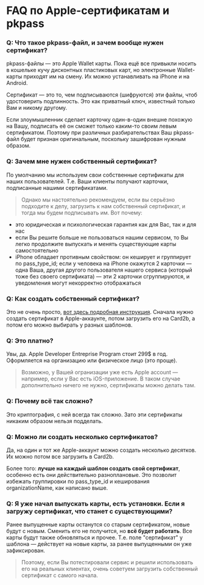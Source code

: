# FAQ по Apple-сертификатам и pkpass


### Q: Что такое pkpass-файл, и зачем вообще нужен сертификат?

pkpass-файлы — это Apple Wallet карты. 
Пока ещё все привыкли носить в кошельке кучу дисконтных пластиковых карт, но электронные Wallet-карты приходят им на смену.
Их можно устанавливать на iPhone и на Android.

Сертификат — это то, чем подписываются (шифруются) эти файлы, чтоб удостоверить подлинность. 
Это как приватный ключ, известный только Вам и никому другому.
 
Если злоумышленник сделает карточку один-в-один внешне похожую на Вашу, подписать её он сможет только каким-то своим левым сертификатом.
Поэтому при различных разбирательствах Ваш pkpass-файл будет признан оригинальным, поскольку зашифрован нужным образом.          


### Q: Зачем мне нужен собственный сертификат?

По умолчанию мы используем свои собственные сертификаты для наших пользователей. 
Т.е. Ваши клиенты получают карточки, подписанные нашими сертификатами.

> Однако мы настоятельно рекомендуем, если вы серьёзно подходите к делу, загрузить к нам собственный сертификат, и тогда мы будем подписывать им. Вот почему:

- это юридическая и психологическая гарантия как для Вас, так и для нас
- если Вы решите больше не пользоваться нашим сервисом, то Вы легко продолжите выпускать и менять существующие карты самостоятельно
- iPhone обладает противным свойством: он кеширует и группирует по pass_type_id; если у человека на iPhone окажутся 2 карточки — одна Ваша, другая другого пользователя нашего сервиса (который тоже без своего сертификата) — эти 2 карточки сгруппируются, и уведомления могут некорректно отображаться 


### Q: Как создать собственный сертификат?

Это не очень просто, [вот здесь подробная инструкция](./cert-creation.md). Сначала нужно создать сертификат в Apple-аккаунте, потом загрузить его на Card2b, а потом его можно выбирать у разных шаблонов.


### Q: Это платно?

Увы, да. Apple Developer Entreprise Program стоит 299$ в год. Оформляется на организацию или физическое лицо (это проще).

> Возможно, у Вашей огранизации уже есть Apple account — например, если у Вас есть iOS-приложение. В таком случае дополнительно ничего не нужно, сертификаты можно делать там.  


### Q: Почему всё так сложно?

Это криптография, с ней всегда так сложно. Зато эти сертификаты никаким образом нельзя подделать.


### Q: Можно ли создать несколько сертификатов?

Да, на один и тот же Apple-аккаунт можно создать несколько десятков. Их можно потом все загрузить в Card2b.

Более того: **лучше на каждый шаблон создать свой сертификат**, особенно есть они действительно разноплановые. Это позволит избежать группировки по pass_type_id и кеширования organizationName, как написано выше. 


### Q: Я уже начал выпускать карты, есть установки. Если я загружу сертификат, что станет с существующими?

Ранее выпущенные карты останутся со старым сертификатом, новые будут с новым. Сменить его не получится, но **всё будет работать**. Все карты будут также обновляться и прочее. Т.е. поле "сертификат" у шаблона — действует на новые карты, за ранее выпущенными он уже зафиксирован.

> Поэтому, если Вы потестировали сервис и решили использовать его на реальных клиентах, очень советуем загрузить собственный сертификат с самого начала. 

